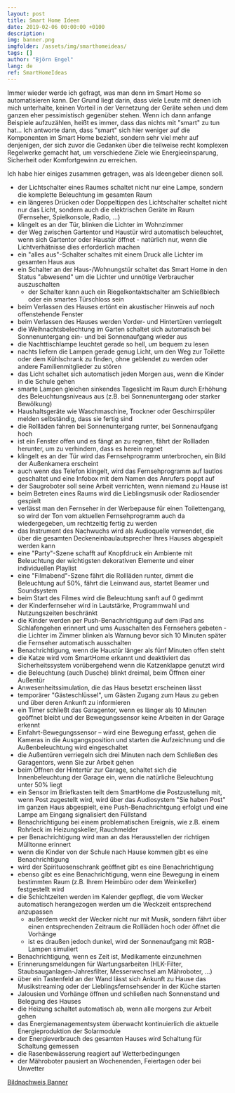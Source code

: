 ```yaml
---
layout: post
title: Smart Home Ideen
date: 2019-02-06 00:00:00 +0100
description:
img: banner.png
imgfolder: /assets/img/smarthomeideas/
tags: []
author: "Björn Engel"
lang: de
ref: SmartHomeIdeas
---
```

Immer wieder werde ich gefragt, was man denn im Smart Home so automatisieren kann. Der Grund liegt darin, dass viele Leute mit denen ich mich unterhalte, keinen Vorteil in der Vernetzung der Geräte sehen und dem ganzen eher pessimistisch gegenüber stehen. Wenn ich dann anfange Beispiele aufzuzählen, heißt es immer, dass das nichts mit "smart" zu tun hat... Ich antworte dann, dass "smart" sich hier weniger auf die Komponenten im Smart Home bezieht, sondern sehr viel mehr auf denjenigen, der sich zuvor die Gedanken über die teilweise recht komplexen Regelwerke gemacht hat, um verschiedene Ziele wie Energieeinsparung, Sicherheit oder Komfortgewinn zu erreichen.

Ich habe hier einiges zusammen getragen, was als Ideengeber dienen soll.

* der Lichtschalter eines Raumes schaltet nicht nur eine Lampe, sondern die komplette Beleuchtung im gesamten Raum
* ein längeres Drücken oder Doppeltippen des Lichtschalter schaltet nicht nur das Licht, sondern auch die elektrischen Geräte im Raum (Fernseher, Spielkonsole, Radio, ...)
* klingelt es an der Tür, blinken die Lichter im Wohnzimmer
* der Weg zwischen Gartentor und Haustür wird automatisch beleuchtet, wenn sich Gartentor oder Haustür öffnet - natürlich nur, wenn die Lichtverhätnisse dies erforderlich machen
* ein "alles aus"-Schalter schaltes mit einem Druck alle Lichter im gesamten Haus aus
* ein Schalter an der Haus-/Wohnungstür schaltet das Smart Home in den Status "abwesend" um die Lichter und unnötige Verbraucher auszuschalten
  * der Schalter kann auch ein Riegelkontaktschalter am Schließblech oder ein smartes Türschloss sein
* beim Verlassen des Hauses ertönt ein akustischer Hinweis auf noch offenstehende Fenster
* beim Verlassen des Hauses werden Vorder- und Hintertüren verriegelt
* die Weihnachtsbelechtung im Garten schaltet sich automatisch bei Sonnenuntergang ein- und bei Sonnenaufgang wieder aus
* die Nachttischlampe leuchtet gerade so hell, um bequem zu lesen
* nachts liefern die Lampen gerade genug Licht, um den Weg zur Toilette oder dem Kühlschrank zu finden, ohne geblendet zu werden oder andere Familienmitglieder zu stören
* das Licht schaltet sich automatisch jeden Morgen aus, wenn die Kinder in die Schule gehen
* smarte Lampen gleichen sinkendes Tageslicht im Raum durch Erhöhung des Beleuchtungsniveaus aus (z.B. bei Sonnenuntergang oder starker Bewölkung)
* Haushaltsgeräte wie Waschmaschine, Trockner oder Geschirrspüler melden selbständig, dass sie fertig sind
* die Rollläden fahren bei Sonnenuntergang runter, bei Sonnenaufgang hoch
* ist ein Fenster offen und es fängt an zu regnen, fährt der Rollladen herunter, um zu verhindern, dass es herein regnet
* klingelt es an der Tür wird das Fernsehprogramm unterbrochen, ein Bild der Außenkamera erscheint
* auch wenn das Telefon klingelt, wird das Fernsehprogramm auf lautlos geschaltet und eine Infobox mit dem Namen des Anrufers poppt auf
* der Saugroboter soll seine Arbeit verrichten, wenn niemand zu Hause ist
* beim Betreten eines Raums wird die Lieblingsmusik oder Radiosender gespielt
* verlässt man den Fernseher in der Werbepause für einen Toilettengang, so wird der Ton vom aktuellen Fernsehprogramm auch da wiedergegeben, um rechtzeitig fertig zu werden
* das Instrument des Nachwuchs wird als Audioquelle verwendet, die über die gesamten Deckeneinbaulautsprecher Ihres Hauses abgespielt werden kann
* eine "Party"-Szene schafft auf Knopfdruck ein Ambiente mit Beleuchtung der wichtigsten dekorativen Elemente und einer individuellen Playlist
* eine "Filmabend"-Szene fährt die Rollläden runter, dimmt die Beleuchtung auf 50%, fährt die Leinwand aus, startet Beamer und Soundsystem
* beim Start des Filmes wird die Beleuchtung sanft auf 0 gedimmt
* der Kinderfernseher wird in Lautstärke, Programmwahl und Nutzungszeiten beschränkt
* die Kinder werden per Push-Benachrichtigung auf dem iPad ans Schlafengehen erinnert und ums Ausschalten des Fernsehers gebeten - die Lichter im Zimmer blinken als Warnung bevor sich 10 Minuten später die Fernseher automatisch ausschalten
* Benachrichtigung, wenn die Haustür länger als fünf Minuten offen steht
* die Katze wird vom SmartHome erkannt und deaktiviert das Sicherheitssystem vorübergehend wenn die Katzenklappe genutzt wird
* die Beleuchtung (auch Dusche) blinkt dreimal, beim Öffnen einer Außentür
* Anwesenheitssimulation, die das Haus besetzt erscheinen lässt
* temporärer "Gästeschlüssel", um Gästen Zugang zum Haus zu geben und über deren Ankunft zu informieren
* ein Timer schließt das Garagentor, wenn es länger als 10 Minuten geöffnet bleibt und der Bewegungssensor keine Arbeiten in der Garage erkennt
* Einfahrt-Bewegungssensor – wird eine Bewegung erfasst, gehen die Kameras in die Ausgangsposition und starten die Aufzeichnung und die Außenbeleuchtung wird eingeschaltet
* die Außentüren verriegeln sich drei Minuten nach dem Schließen des Garagentors, wenn Sie zur Arbeit gehen
* beim Öffnen der Hintertür zur Garage, schaltet sich die Innenbeleuchtung der Garage ein, wenn die natürliche Beleuchtung unter 50% liegt
* ein Sensor im Briefkasten teilt dem SmartHome die Postzustellung mit, wenn Post zugestellt wird, wird über das Audiosystem "Sie haben Post" im ganzen Haus abgespielt, eine Push-Benachrichtgung erfolgt und eine Lampe am Eingang signalisiert den Füllstand
* Benachrichtigung bei einem problematischen Ereignis, wie z.B. einem Rohrleck im Heizungskeller, Rauchmelder
* per Benachrichtigung wird man an das Herausstellen der richtigen Mülltonne erinnert
* wenn die Kinder von der Schule nach Hause kommen gibt es eine Benachrichtigung
* wird der Spirituosenschrank geöffnet gibt es eine Benachrichtigung
* ebenso gibt es eine Benachrichtigung, wenn eine Bewegung in einem bestimmten Raum (z.B. Ihrem Heimbüro oder dem Weinkeller) festgestellt wird
* die Schichtzeiten werden im Kalender gepflegt, die vom Wecker automatisch herangezogen werden um die Weckzeit entsprechend anzupassen
  * außerdem weckt der Wecker nicht nur mit Musik, sondern fährt über einen entsprechenden Zeitraum die Rollläden hoch oder öffnet die Vorhänge
  * ist es draußen jedoch dunkel, wird der Sonnenaufgang mit RGB-Lampen simuliert
* Benachrichtigung, wenn es Zeit ist, Medikamente einzunehmen
* Erinnerungsmeldungen für Wartungsarbeiten (HLK-Filter, Staubsauganlagen-Jahresfilter, Messerwechsel am Mähroboter, ...)
* über ein Tastenfeld an der Wand lässt sich Ankunft zu Hause das Musikstreaming oder der Lieblingsfernsehsender in der Küche starten
* Jalousien und Vorhänge öffnen und schließen nach Sonnenstand und Belegung des Hauses
* die Heizung schaltet automatisch ab, wenn alle morgens zur Arbeit gehen
* das Energiemanagementsystem überwacht kontinuierlich die aktuelle Energieproduktion der Solarmodule
* der Energieverbrauch des gesamten Hauses wird Schaltung für Schaltung gemessen
* die Rasenbewässerung reagiert auf Wetterbedingungen
* der Mähroboter pausiert an Wochenenden, Feiertagen oder bei Unwetter


[Bildnachweis Banner][piccredit]

[piccredit]: https://pixabay.com/de/smart-home-haus-technik-multimedia-3574545/
